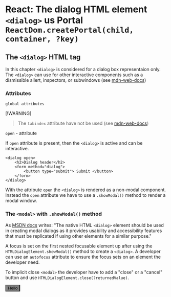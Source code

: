 # React: The dialog HTML element `<dialog>` us Portal `ReactDom.createPortal(child, container, ?key)`

## The `<dialog>` HTML tag

In this chapter `<dialog>` is considered for a dialog box representaion only. The `<dialog>` can use for other interactive components such as a dismissible allert, inspectors, or subwindows (see [mdn-web-docs](https://developer.mozilla.org/en-US/docs/Web/HTML/Element/dialog))

### Attributes

`global attributes`

[!WARNING]

> The `tabindex` attribute have not be used (see [mdn-web-docs](https://developer.mozilla.org/en-US/docs/Web/HTML/Element/dialog#attributes))

`open` - attribute

If `open` attribute is present, then the `<dialog>` is active and can be interactive.

```
<dialog open>
    <h2>Dialog header</h2>
    <form method="dialog">
        <button type="submit"> Submit </button>
    </form>
</dialog>
```

With the attribute `open` the `<dialog>` is rendered as a non-modal component. Instead the `open` attribute we have to use a `.showModal()` method to render a modal window.

### The `<modal>` with `.showModal()` method

As [MSDN docs](https://developer.mozilla.org/en-US/docs/Web/HTML/Element/dialog#accessibility_considerations) writes: "The native HTML `<dialog>` element should be used in creating modal dialogs as it provides usability and accessibility features that must be replicated if using other elements for a similar purpose."

A focus is set on the first nested focusable element up after using the `HTMLDialogElement.showModal()` method to create a `<dialog>`. A developer can use an `autofocus` attribute to ensure the focus sets on an element the developer need.

To implicit close `<modal>` the developer have to add a "close" or a "cancel"
button and use `HTMLDialogElement.close(?returnedValue)`.

<button style="background-color: grey">Hello</button>

